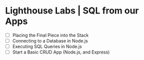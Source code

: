 # Lighthouse Labs | SQL from our Apps

* [ ] Placing the Final Piece into the Stack
* [ ] Connecting to a Database in Node.js
* [ ] Executing SQL Queries in Node.js
* [ ] Start a Basic CRUD App (Node.js, and Express)
